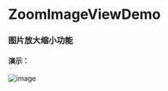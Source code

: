 # ZoomImageViewDemo

### 图片放大缩小功能

#### 演示：  
  ![image](https://github.com/zhangbinbin5335/ZoomImageViewDemo/blob/master/ZoomImageViewDemo/ZoomImageViewDemo/demo.gif)
